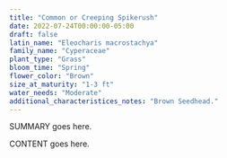 ```yaml
---
title: "Common or Creeping Spikerush"
date: 2022-07-24T00:00:00-05:00
draft: false
latin_name: "Eleocharis macrostachya"
family_name: "Cyperaceae"
plant_type: "Grass"
bloom_time: "Spring"
flower_color: "Brown"
size_at_maturity: "1-3 ft"
water_needs: "Moderate"
additional_characteristices_notes: "Brown Seedhead."
---
```


SUMMARY goes here.

<!--more-->

CONTENT goes here.